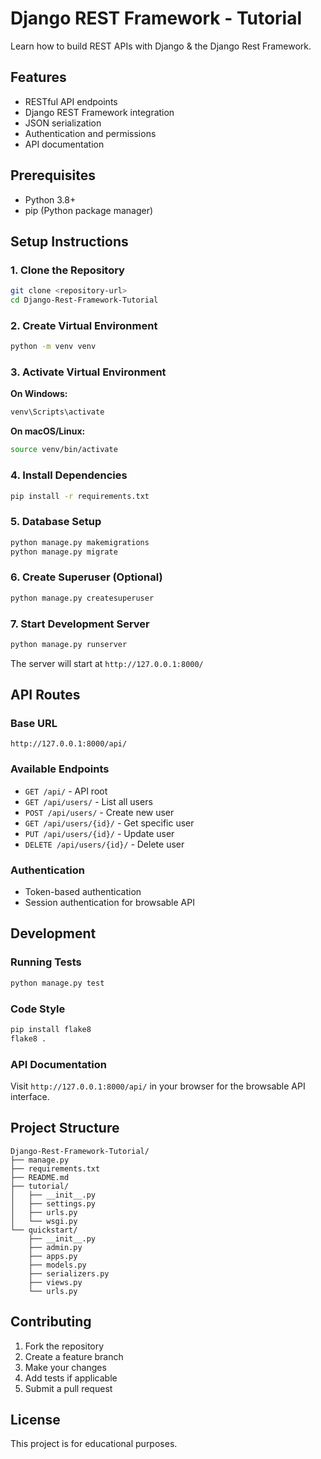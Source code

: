 # Django REST Framework - Tutorial
Learn how to build REST APIs with Django &amp; the Django Rest Framework.

## Features
- RESTful API endpoints
- Django REST Framework integration
- JSON serialization
- Authentication and permissions
- API documentation

## Prerequisites
- Python 3.8+
- pip (Python package manager)

## Setup Instructions

### 1. Clone the Repository
```bash
git clone <repository-url>
cd Django-Rest-Framework-Tutorial
```

### 2. Create Virtual Environment
```bash
python -m venv venv
```

### 3. Activate Virtual Environment
**On Windows:**
```bash
venv\Scripts\activate
```

**On macOS/Linux:**
```bash
source venv/bin/activate
```

### 4. Install Dependencies
```bash
pip install -r requirements.txt
```

### 5. Database Setup
```bash
python manage.py makemigrations
python manage.py migrate
```

### 6. Create Superuser (Optional)
```bash
python manage.py createsuperuser
```

### 7. Start Development Server
```bash
python manage.py runserver
```

The server will start at `http://127.0.0.1:8000/`

## API Routes

### Base URL
```
http://127.0.0.1:8000/api/
```

### Available Endpoints
- `GET /api/` - API root
- `GET /api/users/` - List all users
- `POST /api/users/` - Create new user
- `GET /api/users/{id}/` - Get specific user
- `PUT /api/users/{id}/` - Update user
- `DELETE /api/users/{id}/` - Delete user

### Authentication
- Token-based authentication
- Session authentication for browsable API

## Development

### Running Tests
```bash
python manage.py test
```

### Code Style
```bash
pip install flake8
flake8 .
```

### API Documentation
Visit `http://127.0.0.1:8000/api/` in your browser for the browsable API interface.

## Project Structure
```
Django-Rest-Framework-Tutorial/
├── manage.py
├── requirements.txt
├── README.md
├── tutorial/
│   ├── __init__.py
│   ├── settings.py
│   ├── urls.py
│   └── wsgi.py
└── quickstart/
    ├── __init__.py
    ├── admin.py
    ├── apps.py
    ├── models.py
    ├── serializers.py
    ├── views.py
    └── urls.py
```

## Contributing
1. Fork the repository
2. Create a feature branch
3. Make your changes
4. Add tests if applicable
5. Submit a pull request

## License
This project is for educational purposes.
